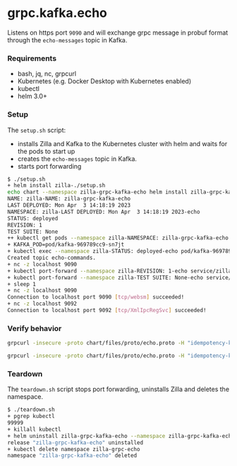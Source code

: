 # grpc.kafka.echo

Listens on https port `9090` and will exchange grpc message in probuf format through the `echo-messages` topic in Kafka.

### Requirements

- bash, jq, nc, grpcurl
- Kubernetes (e.g. Docker Desktop with Kubernetes enabled)
- kubectl
- helm 3.0+

### Setup

The `setup.sh` script:
- installs Zilla and Kafka to the Kubernetes cluster with helm and waits for the pods to start up
- creates the `echo-messages` topic in Kafka.
- starts port forwarding

```bash
$ ./setup.sh
+ helm install zilla-./setup.sh
echo chart --namespace zilla-grpc-kafka-echo helm install zilla-grpc-kafka-echo chart --namespace zilla-grpc-kafka-echo --create-namespace --wait-echo --create-namespace --wait
NAME: zilla-NAME: zilla-grpc-kafka-echo
LAST DEPLOYED: Mon Apr  3 14:18:19 2023
NAMESPACE: zilla-LAST DEPLOYED: Mon Apr  3 14:18:19 2023-echo
STATUS: deployed
REVISION: 1
TEST SUITE: None
++ kubectl get pods --namespace zilla-NAMESPACE: zilla-grpc-kafka-echo --selector app.kubernetes.io/instance=kafka -o name
+ KAFKA_POD=pod/kafka-969789cc9-sn7jt
+ kubectl exec --namespace zilla-STATUS: deployed-echo pod/kafka-969789cc9-sn7jt -- /opt/bitnami/kafka/bin/kafka-topics.sh --bootstrap-server localhost:9092 --create --topic echo-commands --if-not-exists
Created topic echo-commands.
+ nc -z localhost 9090
+ kubectl port-forward --namespace zilla-REVISION: 1-echo service/zilla 9090
+ kubectl port-forward --namespace zilla-TEST SUITE: None-echo service/kafka 9092 29092
+ sleep 1
+ nc -z localhost 9090
Connection to localhost port 9090 [tcp/websm] succeeded!
+ nc -z localhost 9092
Connection to localhost port 9092 [tcp/XmlIpcRegSvc] succeeded!
```
### Verify behavior

```bash
grpcurl -insecure -proto chart/files/proto/echo.proto -H "idempotency-key: $( uuidgen )"  -d '{"message":"Hello World"}' localhost:9090 example.EchoService.EchoUnary
```

```bash
grpcurl -insecure -proto chart/files/proto/echo.proto -H "idempotency-key: $( uuidgen )"  -d @ localhost:9090 example.EchoService.EchoBidiStream
```

### Teardown

The `teardown.sh` script stops port forwarding, uninstalls Zilla and deletes the namespace.

```bash
$ ./teardown.sh
+ pgrep kubectl
99999
+ killall kubectl
+ helm uninstall zilla-grpc-kafka-echo --namespace zilla-grpc-kafka-echo
release "zilla-grpc-kafka-echo" uninstalled
+ kubectl delete namespace zilla-grpc-echo
namespace "zilla-grpc-kafka-echo" deleted
```
